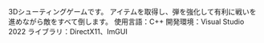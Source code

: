 3Dシューティングゲームです。
アイテムを取得し、弾を強化して有利に戦いを進めながら敵をすべて倒します。
使用言語：C++
開発環境：Visual Studio 2022
ライブラリ：DirectX11、ImGUI
